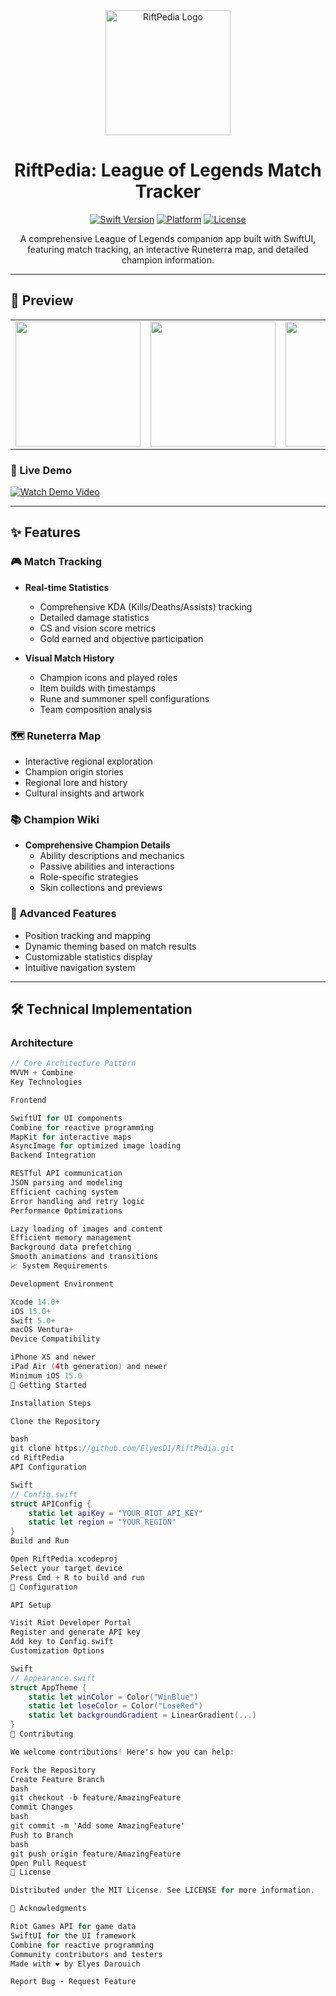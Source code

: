 <div align="center">
  <img src="assets/riftpedia_logo.png" alt="RiftPedia Logo" width="200"/>
  
  # RiftPedia: League of Legends Match Tracker
  
  [![Swift Version](https://img.shields.io/badge/Swift-5.0-orange.svg)](https://swift.org)
  [![Platform](https://img.shields.io/badge/Platform-iOS%2015.0+-blue.svg)](https://developer.apple.com/ios/)
  [![License](https://img.shields.io/badge/License-MIT-green.svg)](LICENSE)

  A comprehensive League of Legends companion app built with SwiftUI, featuring match tracking, an interactive Runeterra map, and detailed champion information.
</div>

---

## 📱 Preview

<div align="center">
  <table>
    <tr>
      <td><img src="assets/screenshot1.png" width="200"/></td>
      <td><img src="assets/screenshot2.png" width="200"/></td>
      <td><img src="assets/screenshot3.png" width="200"/></td>
    </tr>
  </table>
</div>

### 🎥 Live Demo

[![Watch Demo Video](assets/video_thumbnail.png)](https://files.fm/u/nuyr2a9vs7)

---

## ✨ Features

### 🎮 Match Tracking
- **Real-time Statistics**
  - Comprehensive KDA (Kills/Deaths/Assists) tracking
  - Detailed damage statistics
  - CS and vision score metrics
  - Gold earned and objective participation

- **Visual Match History**
  - Champion icons and played roles
  - Item builds with timestamps
  - Rune and summoner spell configurations
  - Team composition analysis

### 🗺️ Runeterra Map
- Interactive regional exploration
- Champion origin stories
- Regional lore and history
- Cultural insights and artwork

### 📚 Champion Wiki
- **Comprehensive Champion Details**
  - Ability descriptions and mechanics
  - Passive abilities and interactions
  - Role-specific strategies
  - Skin collections and previews

### 🎯 Advanced Features
- Position tracking and mapping
- Dynamic theming based on match results
- Customizable statistics display
- Intuitive navigation system

---

## 🛠️ Technical Implementation

### Architecture
```swift
// Core Architecture Pattern
MVVM + Combine
Key Technologies

Frontend

SwiftUI for UI components
Combine for reactive programming
MapKit for interactive maps
AsyncImage for optimized image loading
Backend Integration

RESTful API communication
JSON parsing and modeling
Efficient caching system
Error handling and retry logic
Performance Optimizations

Lazy loading of images and content
Efficient memory management
Background data prefetching
Smooth animations and transitions
📈 System Requirements

Development Environment

Xcode 14.0+
iOS 15.0+
Swift 5.0+
macOS Ventura+
Device Compatibility

iPhone XS and newer
iPad Air (4th generation) and newer
Minimum iOS 15.0
🚀 Getting Started

Installation Steps

Clone the Repository

bash
git clone https://github.com/ElyesD1/RiftPedia.git
cd RiftPedia
API Configuration

Swift
// Config.swift
struct APIConfig {
    static let apiKey = "YOUR_RIOT_API_KEY"
    static let region = "YOUR_REGION"
}
Build and Run

Open RiftPedia.xcodeproj
Select your target device
Press Cmd + R to build and run
🔧 Configuration

API Setup

Visit Riot Developer Portal
Register and generate API key
Add key to Config.swift
Customization Options

Swift
// Appearance.swift
struct AppTheme {
    static let winColor = Color("WinBlue")
    static let loseColor = Color("LoseRed")
    static let backgroundGradient = LinearGradient(...)
}
🤝 Contributing

We welcome contributions! Here's how you can help:

Fork the Repository
Create Feature Branch
bash
git checkout -b feature/AmazingFeature
Commit Changes
bash
git commit -m 'Add some AmazingFeature'
Push to Branch
bash
git push origin feature/AmazingFeature
Open Pull Request
📄 License

Distributed under the MIT License. See LICENSE for more information.

🙏 Acknowledgments

Riot Games API for game data
SwiftUI for the UI framework
Combine for reactive programming
Community contributors and testers
Made with ❤️ by Elyes Darouich

Report Bug · Request Feature

```
